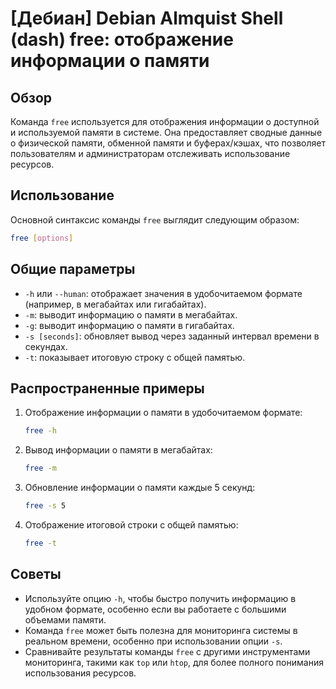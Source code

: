 # [Дебиан] Debian Almquist Shell (dash) free: отображение информации о памяти

## Обзор
Команда `free` используется для отображения информации о доступной и используемой памяти в системе. Она предоставляет сводные данные о физической памяти, обменной памяти и буферах/кэшах, что позволяет пользователям и администраторам отслеживать использование ресурсов.

## Использование
Основной синтаксис команды `free` выглядит следующим образом:

```bash
free [options]
```

## Общие параметры
- `-h` или `--human`: отображает значения в удобочитаемом формате (например, в мегабайтах или гигабайтах).
- `-m`: выводит информацию о памяти в мегабайтах.
- `-g`: выводит информацию о памяти в гигабайтах.
- `-s [seconds]`: обновляет вывод через заданный интервал времени в секундах.
- `-t`: показывает итоговую строку с общей памятью.

## Распространенные примеры
1. Отображение информации о памяти в удобочитаемом формате:
   ```bash
   free -h
   ```

2. Вывод информации о памяти в мегабайтах:
   ```bash
   free -m
   ```

3. Обновление информации о памяти каждые 5 секунд:
   ```bash
   free -s 5
   ```

4. Отображение итоговой строки с общей памятью:
   ```bash
   free -t
   ```

## Советы
- Используйте опцию `-h`, чтобы быстро получить информацию в удобном формате, особенно если вы работаете с большими объемами памяти.
- Команда `free` может быть полезна для мониторинга системы в реальном времени, особенно при использовании опции `-s`.
- Сравнивайте результаты команды `free` с другими инструментами мониторинга, такими как `top` или `htop`, для более полного понимания использования ресурсов.